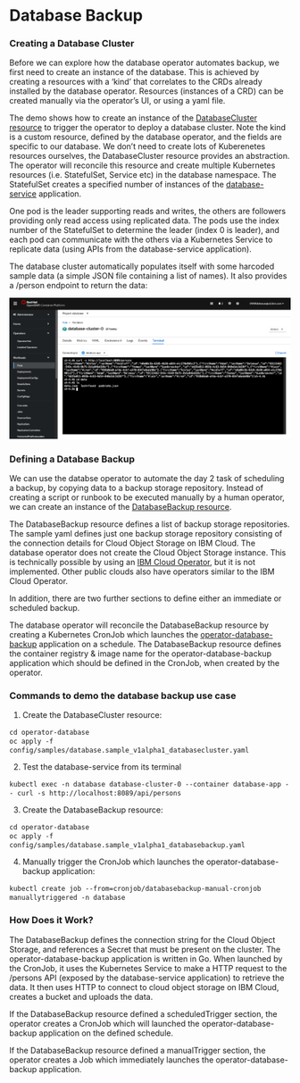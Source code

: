 # Database Backup

### Creating a Database Cluster

Before we can explore how the database operator automates backup, we first need to create an instance of the database. This is achieved by creating a resources with a ‘kind’ that correlates to the CRDs already installed by the database operator. Resources (instances of a CRD) can be created manually via the operator’s UI, or using a yaml file.

The demo shows how to create an instance of the [DatabaseCluster resource](https://github.com/IBM/operator-sample-go/blob/main/operator-database/config/samples/database.sample_v1alpha1_databasecluster.yaml) to trigger the operator to deploy a database cluster.  Note the kind is a custom resource, defined by the database operator, and the fields are specific to our database.  We don’t need to create lots of Kuberenetes resources ourselves, the DatabaseCluster resource provides an abstraction. The operator will reconcile this resource and create multiple Kubernetes resources (i.e. StatefulSet, Service etc) in the database namespace.  The StatefulSet creates a specified number of instances of the [database-service](https://github.com/IBM/operator-sample-go/tree/main/database-service) application.

One pod is the leader supporting reads and writes, the others are followers providing only read access using replicated data.  The pods use the index number of the StatefulSet to determine the leader (index 0 is leader), and each pod can communicate with the others via a Kubernetes Service to replicate data (using APIs from the database-service application).

The database cluster automatically populates itself with some harcoded sample data (a simple JSON file containing a list of names). It also provides a /person endpoint to return the data:

![image](./images/demo11.png) 

### Defining a Database Backup

We can use the databse operator to automate the day 2 task of scheduling a backup, by copying data to a backup storage repository.  Instead of creating a script or runbook to be executed manually by a human operator, we can create an instance of the [DatabaseBackup resource](https://github.com/IBM/operator-sample-go/blob/main/operator-database/config/samples/database.sample_v1alpha1_databasebackup.yaml). 

The DatabaseBackup resource defines a list of backup storage repositories.  The sample yaml defines just one backup storage repository consisting of the connection details for Cloud Object Storage on IBM Cloud.  The database operator does not create the Cloud Object Storage instance.  This is technically possible by using an [IBM Cloud Operator](https://github.com/IBM/cloud-operators), but it is not implemented.  Other public clouds also have operators similar to the IBM Cloud Operator.

In addition, there are two further sections to define either an immediate or scheduled backup.

The database operator will reconcile the DatabaseBackup resource by creating a Kubernetes CronJob which launches the [operator-database-backup](https://github.com/IBM/operator-sample-go/tree/main/operator-database-backup) application on a schedule.  The DatabaseBackup resource defines the container registry & image name for the operator-database-backup application which should be defined in the CronJob, when created by the operator.

### Commands to demo the database backup use case

1. Create the DatabaseCluster resource:
```
cd operator-database
oc apply -f config/samples/database.sample_v1alpha1_databasecluster.yaml
```
2. Test the database-service from its terminal
```
kubectl exec -n database database-cluster-0 --container database-app -- curl -s http://localhost:8089/api/persons
```
3. Create the DatabaseBackup resource:
```
cd operator-database
oc apply -f config/samples/database.sample_v1alpha1_databasebackup.yaml
```
4. Manually trigger the CronJob which launches the operator-database-backup application:
```
kubectl create job --from=cronjob/databasebackup-manual-cronjob manuallytriggered -n database
```

### How Does it Work?

The DatabaseBackup defines the connection string for the Cloud Object Storage, and references a Secret that must be present on the cluster.  The operator-database-backup application is written in Go.  When launched by the CronJob, it uses the Kubernetes Service to make a HTTP request to the /persons API (exposed by the database-service application) to retrieve the data.  It then uses HTTP to connect to cloud object storage on IBM Cloud, creates a bucket and uploads the data.

If the DatabaseBackup resource defined a scheduledTrigger section, the operator creates a CronJob which will launched the operator-database-backup application on the defined schedule.

If the DatabaseBackup resource defined a manualTrigger section, the operator creates a Job which immediately launches the operator-database-backup application.

